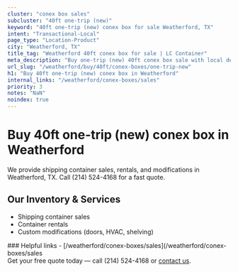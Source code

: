 ```yaml
---
cluster: "conex box sales"
subcluster: "40ft one-trip (new)"
keyword: "40ft one-trip (new) conex box for sale Weatherford, TX"
intent: "Transactional-Local"
page_type: "Location-Product"
city: "Weatherford, TX"
title_tag: "Weatherford 40ft conex box for sale | LC Container"
meta_description: "Buy one-trip (new) 40ft conex box sale with local delivery in Weatherford, TX. LC Container — local Since 2003. Request a fast quote today."
url_slug: "/weatherford/buy/40ft/conex-boxes/one-trip-new"
h1: "Buy 40ft one-trip (new) conex box in Weatherford"
internal_links: "/weatherford/conex-boxes/sales"
priority: 3
notes: "NaN"
noindex: true
---
```


# Buy 40ft one-trip (new) conex box in Weatherford

We provide shipping container sales, rentals, and modifications in Weatherford, TX. Call (214) 524-4168 for a fast quote.

## Our Inventory & Services
- Shipping container sales
- Container rentals
- Custom modifications (doors, HVAC, shelving)

<div data-section="internal-links">
### Helpful links
- [/weatherford/conex-boxes/sales](/weatherford/conex-boxes/sales
</div>

<div data-section="cta">
Get your free quote today — call (214) 524-4168 or <a href="/contact">contact us</a>.
</div>

<script type="application/ld+json">{"@context":"https://schema.org","@type":"FAQPage","mainEntity":[{"@type":"Question","name":"How much does delivery cost in Weatherford, TX?","acceptedAnswer":{"@type":"Answer","text":"Delivery costs vary by distance and container size. Most deliveries in Weatherford, TX range from $150-$300. Call (214) 524-4168 for an exact quote based on your specific location."}},{"@type":"Question","name":"Do you offer financing or payment plans?","acceptedAnswer":{"@type":"Answer","text":"We accept major credit cards, checks, and can discuss commercial terms for bulk purchases. Call (214) 524-4168 to discuss options."}},{"@type":"Question","name":"Can you customize containers in Weatherford, TX?","acceptedAnswer":{"@type":"Answer","text":"Yes — we perform modifications like doors, HVAC, insulation, and shelving. Request a custom quote at (214) 524-4168 or via our contact form."}}]}</script>
